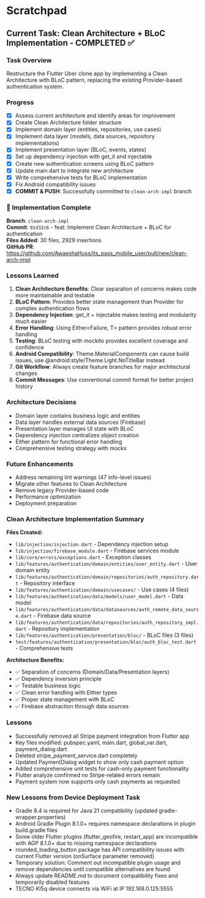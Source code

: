 # Scratchpad

## Current Task: Clean Architecture + BLoC Implementation - COMPLETED ✅

### Task Overview
Restructure the Flutter Uber clone app by implementing a Clean Architecture with BLoC pattern, replacing the existing Provider-based authentication system.

### Progress
- [x] Assess current architecture and identify areas for improvement
- [x] Create Clean Architecture folder structure
- [x] Implement domain layer (entities, repositories, use cases)
- [x] Implement data layer (models, data sources, repository implementations)
- [x] Implement presentation layer (BLoC, events, states)
- [x] Set up dependency injection with get_it and injectable
- [x] Create new authentication screens using BLoC pattern
- [x] Update main.dart to integrate new architecture
- [x] Write comprehensive tests for BLoC implementation
- [x] Fix Android compatibility issues
- [x] **COMMIT & PUSH**: Successfully committed to `clean-arch-impl` branch

### 🎉 Implementation Complete
**Branch**: `clean-arch-impl`  
**Commit**: `91d32c6` - feat: Implement Clean Architecture + BLoC for authentication  
**Files Added**: 30 files, 2929 insertions  
**GitHub PR**: https://github.com/AwaeshaHuss/its_pass_mobile_user/pull/new/clean-arch-impl

### Lessons Learned
1. **Clean Architecture Benefits**: Clear separation of concerns makes code more maintainable and testable
2. **BLoC Pattern**: Provides better state management than Provider for complex authentication flows
3. **Dependency Injection**: get_it + injectable makes testing and modularity much easier
4. **Error Handling**: Using Either<Failure, T> pattern provides robust error handling
5. **Testing**: BLoC testing with mockito provides excellent coverage and confidence
6. **Android Compatibility**: Theme.MaterialComponents can cause build issues, use @android:style/Theme.Light.NoTitleBar instead
7. **Git Workflow**: Always create feature branches for major architectural changes
8. **Commit Messages**: Use conventional commit format for better project history

### Architecture Decisions
- Domain layer contains business logic and entities
- Data layer handles external data sources (Firebase)
- Presentation layer manages UI state with BLoC
- Dependency injection centralizes object creation
- Either pattern for functional error handling
- Comprehensive testing strategy with mocks

### Future Enhancements
- Address remaining lint warnings (47 info-level issues)
- Migrate other features to Clean Architecture
- Remove legacy Provider-based code
- Performance optimization
- Deployment preparation

### Clean Architecture Implementation Summary

**Files Created:**
- `lib/injection/injection.dart` - Dependency injection setup
- `lib/injection/firebase_module.dart` - Firebase services module
- `lib/core/errors/exceptions.dart` - Exception classes
- `lib/features/authentication/domain/entities/user_entity.dart` - User domain entity
- `lib/features/authentication/domain/repositories/auth_repository.dart` - Repository interface
- `lib/features/authentication/domain/usecases/` - Use cases (4 files)
- `lib/features/authentication/data/models/user_model.dart` - Data model
- `lib/features/authentication/data/datasources/auth_remote_data_source.dart` - Firebase data source
- `lib/features/authentication/data/repositories/auth_repository_impl.dart` - Repository implementation
- `lib/features/authentication/presentation/bloc/` - BLoC files (3 files)
- `test/features/authentication/presentation/bloc/auth_bloc_test.dart` - Comprehensive tests

**Architecture Benefits:**
- ✅ Separation of concerns (Domain/Data/Presentation layers)
- ✅ Dependency inversion principle
- ✅ Testable business logic
- ✅ Clean error handling with Either types
- ✅ Proper state management with BLoC
- ✅ Firebase abstraction through data sources

### Lessons
- Successfully removed all Stripe payment integration from Flutter app
- Key files modified: pubspec.yaml, main.dart, global_var.dart, payment_dialog.dart
- Deleted stripe_payment_service.dart completely
- Updated PaymentDialog widget to show only cash payment option
- Added comprehensive unit tests for cash-only payment functionality
- Flutter analyze confirmed no Stripe-related errors remain
- Payment system now supports only cash payments as requested

### New Lessons from Device Deployment Task
- Gradle 8.4 is required for Java 21 compatibility (updated gradle-wrapper.properties)
- Android Gradle Plugin 8.1.0+ requires namespace declarations in plugin build.gradle files
- Some older Flutter plugins (flutter_geofire, restart_app) are incompatible with AGP 8.1.0+ due to missing namespace declarations
- rounded_loading_button package has API compatibility issues with current Flutter version (onSurface parameter removed)
- Temporary solution: Comment out incompatible plugin usage and remove dependencies until compatible alternatives are found
- Always update README.md to document compatibility fixes and temporarily disabled features
- TECNO KI5q device connects via WiFi at IP 192.168.0.125:5555
